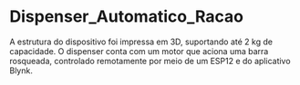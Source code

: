 # Dispenser_Automatico_Racao
A estrutura do dispositivo foi impressa em 3D, suportando até 2 kg de capacidade. O dispenser conta com um motor que aciona uma barra rosqueada, controlado remotamente por meio de um ESP12 e do aplicativo Blynk.
